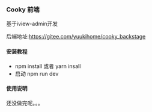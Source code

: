 ### Cooky 前端
基于iview-admin开发

后端地址:https://gitee.com/yuukihome/cooky_backstage


#### 安装教程

- npm install 或者 yarn insall
- 启动 npm run dev

#### 使用说明

还没做完呢。。。
